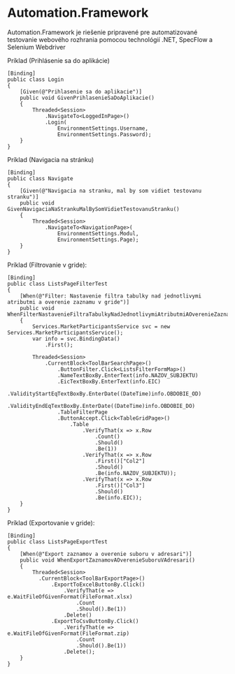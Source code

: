 # Automation.Framework 

Automation.Framework je riešenie pripravené pre automatizované testovanie webového rozhrania pomocou technológií .NET, SpecFlow a Selenium Webdriver

Príklad (Prihlásenie sa do aplikácie)

    [Binding]
    public class Login
    {
        [Given(@"Prihlasenie sa do aplikacie")]
        public void GivenPrihlasenieSaDoAplikacie()
        {
            Threaded<Session>
                .NavigateTo<LoggedInPage>()
                .Login(
                    EnvironmentSettings.Username, 
                    EnvironmentSettings.Password);
        }
    }
 
 Príklad (Navigacia na stránku)
 
    [Binding]
    public class Navigate
    {
        [Given(@"Navigacia na stranku, mal by som vidiet testovanu stranku")]
        public void GivenNavigaciaNaStrankuMalBySomVidietTestovanuStranku()
        {
            Threaded<Session>
                .NavigateTo<NavigationPage>(
                    EnvironmentSettings.Modul, 
                    EnvironmentSettings.Page);
        }
    }
    
    



Príklad (Filtrovanie v gride):

    [Binding]
    public class ListsPageFilterTest
    {
        [When(@"Filter: Nastavenie filtra tabulky nad jednotlivymi atributmi a overenie zaznamu v gride")]
        public void WhenFilterNastavenieFiltraTabulkyNadJednotlivymiAtributmiAOverenieZaznamuVGride()
        {
            Services.MarketParticipantsService svc = new Services.MarketParticipantsService();
            var info = svc.BindingData()
                .First();

            Threaded<Session>
                .CurrentBlock<ToolBarSearchPage>()
                    .ButtonFilter.Click<ListsFilterFormMap>()
                    .NameTextBoxBy.EnterText(info.NAZOV_SUBJEKTU)
                    .EicTextBoxBy.EnterText(info.EIC)
                    .ValidityStartEqTextBoxBy.EnterDate((DateTime)info.OBDOBIE_OD)
                    .ValidityEndEqTextBoxBy.EnterDate((DateTime)info.OBDOBIE_DO)
                    .TableFilterPage
                    .ButtonAccept.Click<TableGridPage>()
                        .Table
                            .VerifyThat(x => x.Row
                                .Count()
                                .Should()
                                .Be(1))
                            .VerifyThat(x => x.Row
                                .First()["Col2"]
                                .Should()
                                .Be(info.NAZOV_SUBJEKTU));
                            .VerifyThat(x => x.Row
                                .First()["Col3"]
                                .Should()
                                .Be(info.EIC));
        }
    }

Príklad (Exportovanie v gride):

    [Binding]
    public class ListsPageExportTest
    {
        [When(@"Export zaznamov a overenie suboru v adresari")]
        public void WhenExportZaznamovAOverenieSuboruVAdresari()
        {
            Threaded<Session>
              .CurrentBlock<ToolBarExportPage>()
                  .ExportToExcelButtonBy.Click()
                      .VerifyThat(e => e.WaitFileOfGivenFormat(FileFormat.xlsx)
                          .Count
                          .Should().Be(1))
                      .Delete()
                  .ExportToCsvButtonBy.Click()
                      .VerifyThat(e => e.WaitFileOfGivenFormat(FileFormat.zip)
                          .Count
                          .Should().Be(1))
                      .Delete();
        }
    }
